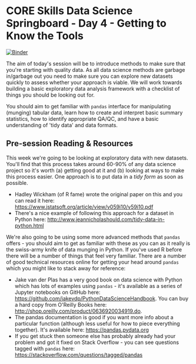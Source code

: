 # CORE Skills Data Science Springboard - Day 4 - Getting to Know the Tools

[![Binder](https://mybinder.org/badge.svg)](https://mybinder.org/v2/gh/core-skills/04-getting-to-know-the-tools.git/master?urlpath=/lab/)

The aim of today's session will be to introduce methods to make sure that you're starting with quality data. As all data science methods are garbage in/garbage out you need to make sure you can explore new datasets quickly to assess whether your approach is viable. We will work towards building a basic exploratory data analysis framework with a checklist of things you should be looking out for.

You should aim to get familiar with `pandas`  interface for manipulating (munging) tabular data, learn how to create and interpret basic summary statistics, how to identify appropriate QA/QC, and have a basic understanding of 'tidy data' and data formats.

## Pre-session Reading & Resources

This week we're going to be looking at exploratory data with new datasets. You'll find that this process takes around 60-90% of any data science project so it's worth (a) getting good at it and (b) looking at ways to make this process easier. One approach is to put data in a *tidy form* as soon as possible.

- Hadley Wickham (of R fame) wrote the original paper on this and you can read it here: https://www.jstatsoft.org/article/view/v059i10/v59i10.pdf
- There's a nice example of following this approach for a dataset in Python here: http://www.jeannicholashould.com/tidy-data-in-python.html

We're also going to be using some more advanced methods that `pandas` offers - you should aim to get as familiar with these as you can as it really is the swiss-army knife of data munging in Python. If you've used R before there will be a number of things that feel very familiar. There are a number of good technical resources online for getting your head around `pandas` which you might like to stack away for reference:

- Jake van der Plas has a very good book on data science with Python which has lots of examples using `pandas` - it's available as a series of Jupyter notebooks on GitHub here: https://github.com/jakevdp/PythonDataScienceHandbook. You can buy a hard copy from O'Reilly Books here: http://shop.oreilly.com/product/0636920034919.do.
- The pandas documentation is good if you want more info about a particular function (although less useful for how to piece everything together). It's available here: https://pandas.pydata.org
- If you get stuck then someone else has probably already had your problem and got it fixed on Stack Overflow - you can see questions tagged with `pandas` here: https://stackoverflow.com/questions/tagged/pandas
